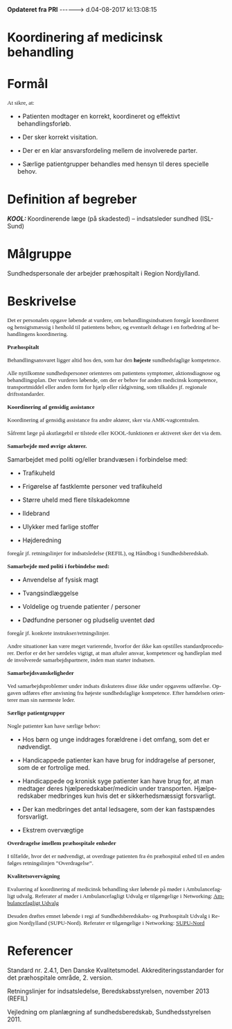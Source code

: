 <!--
.. title: koordinering-af-medicinsk-behandling
.. slug: koordinering-af-medicinsk-behandling
.. date: 2017-08-04 13:08:16 UTC+02:00
.. tags: 
.. category: 
.. link: 
.. description: 
.. type: text
.. hidetitle: True
-->

<div class="alert alert-success" role="alert"><b>Opdateret fra PRI</b>  ------>  d.04-08-2017  kl:13:08:15</div>

<div class="document" id="Uf5f3bfe5d75e4ebea547a3375a5230f0" lang="da-DK" xml:lang="da-DK" xmlns="http://www.w3.org/1999/xhtml">
 <p class="~clause~ Default">
 </p>
 <h1 class="~clause~ Titeloverskrift" id="a_b22f3f10d8c64440839177195fd05894">
  <span>
   Koordinering af medicinsk behandling
  </span>
  <span style="font-weight: normal;">
  </span>
 </h1>
 <p class="~clause~ Brdtekst">
 </p>
 <h1 class="~clause~ Overskrift1" id="a_2d5d90c965fb49a4b7bf14d8bd3cd4e7">
  <span>
   Formål
  </span>
 </h1>
 <p class="~clause~ Default">
  <span style="font-family: Verdana; font-size: 10pt;">
   At sikre, at:
  </span>
 </p>
 <ul class="list8">
  <li>
   <p class="~clause~ Opstilling-punkttegn level0">
    <span class="item">
     •
    </span>
    <span>
     Patienten modtager en korrekt, koordineret og effektivt behandlingsforløb.
    </span>
   </p>
  </li>
  <li>
   <p class="~clause~ Opstilling-punkttegn level0">
    <span class="item">
     •
    </span>
    <span>
     Der sker korrekt visitation.
    </span>
   </p>
  </li>
  <li>
   <p class="~clause~ Opstilling-punkttegn level0">
    <span class="item">
     •
    </span>
    <span>
     Der er en klar ansvarsfordeling mellem de involverede parter.
    </span>
   </p>
  </li>
  <li>
   <p class="~clause~ Opstilling-punkttegn level0">
    <span class="item">
     •
    </span>
    <span>
     Særlige patientgrupper behandles med hensyn til deres specielle behov.
    </span>
   </p>
  </li>
 </ul>
 <p class="~clause~ Brdtekst">
 </p>
 <p class="~clause~ Brdtekst">
 </p>
 <h1 class="~clause~ Overskrift1" id="a_eb442794b7734453a223c9a208d63cf0">
  <span>
   Definition af begreber
  </span>
 </h1>
 <p class="~clause~ Brdtekst">
  <span style="font-weight: bold; font-style: italic;">
   KOOL:
  </span>
  <span>
   Koordinerende læge (på skadested) – indsatsleder sundhed (ISL-Sund)
  </span>
 </p>
 <p class="~clause~ Brdtekst">
 </p>
 <p class="~clause~ Brdtekst">
 </p>
 <h1 class="~clause~ Overskrift1" id="a_b68eb1cbf0a14ceaa0fe99a5fb301c38">
  <span>
   Målgruppe
  </span>
 </h1>
 <p class="~clause~ Brdtekst">
  <span>
   Sundhedspersonale der arbejder præhospitalt i Region Nordjylland.
  </span>
 </p>
 <p class="~clause~ Brdtekst">
 </p>
 <h1 class="~clause~ Overskrift1" id="a_8528cc06ac224728862f32f9d8fed078">
  <span>
   Beskrivelse
  </span>
 </h1>
 <p class="~clause~ Default">
  <span style="font-family: Verdana; font-size: 10pt;">
   Det er personalets opgave løbende at vurdere, om behandlingsindsatsen foregår koordineret og hensigtsmæssig i henhold til patientens behov, og eventuelt deltage i en forbedring af behandlingens koordinering.
  </span>
 </p>
 <p class="~clause~ Default">
 </p>
 <p class="~clause~ Default">
  <span style="font-family: Verdana; font-weight: bold; font-size: 10pt;">
   Præhospitalt
  </span>
 </p>
 <p class="~clause~ Default">
  <span style="font-family: Verdana; font-size: 10pt;">
   Behandlingsansvaret ligger altid hos den, som har den
  </span>
  <span style="font-family: Verdana; font-weight: bold; font-size: 10pt;">
   højeste
  </span>
  <span style="font-family: Verdana; font-size: 10pt;">
   sundhedsfaglige kompetence.
  </span>
 </p>
 <p class="~clause~ Default">
  <span style="font-family: Verdana; font-size: 10pt;">
   Alle nytilkomne sundhedspersoner orienteres om patientens symptomer, aktionsdiagnose og behandlingsplan. Der vurderes løbende, om der er behov for anden medicinsk kompetence, transportmiddel eller anden form for hjælp eller rådgivning, som tilkaldes jf. regionale driftsstandarder.
  </span>
 </p>
 <p class="~clause~ Default">
  <span style="font-family: Verdana; font-size: 10pt;">
  </span>
 </p>
 <p class="~clause~ Default">
  <span style="font-family: Verdana; font-weight: bold; font-size: 10pt;">
   Koordinering af gensidig assistance
  </span>
 </p>
 <p class="~clause~ Default">
  <span style="font-family: Verdana; font-size: 10pt;">
   Koordinering af gensidig assistance fra andre aktører, sker via AMK-vagtcentralen.
  </span>
 </p>
 <p class="~clause~ Default">
  <span style="font-family: Verdana; font-size: 10pt;">
   Såfremt læge på akutlægebil er tilstede eller KOOL-funktionen er aktiveret sker det via dem.
  </span>
 </p>
 <p class="~clause~ Default">
 </p>
 <p class="~clause~ Default">
 </p>
 <p class="~clause~ Default">
  <span style="font-family: Verdana; font-weight: bold; font-size: 10pt;">
   Samarbejde med øvrige aktører.
  </span>
 </p>
 <p class="~clause~ Normal">
  <span>
   Samarbejdet med politi og/eller brandvæsen i forbindelse med:
  </span>
 </p>
 <p class="~clause~ Default">
 </p>
 <ul class="list8">
  <li>
   <p class="~clause~ Opstilling-punkttegn level0">
    <span class="item">
     •
    </span>
    <span>
     Trafikuheld
    </span>
   </p>
  </li>
  <li>
   <p class="~clause~ Opstilling-punkttegn level0">
    <span class="item">
     •
    </span>
    <span>
     Frigørelse af fastklemte personer ved trafikuheld
    </span>
   </p>
  </li>
  <li>
   <p class="~clause~ Opstilling-punkttegn level0">
    <span class="item">
     •
    </span>
    <span>
     Større uheld med flere tilskadekomne
    </span>
   </p>
  </li>
  <li>
   <p class="~clause~ Opstilling-punkttegn level0">
    <span class="item">
     •
    </span>
    <span>
     Ildebrand
    </span>
   </p>
  </li>
  <li>
   <p class="~clause~ Opstilling-punkttegn level0">
    <span class="item">
     •
    </span>
    <span>
     Ulykker med farlige stoffer
    </span>
   </p>
  </li>
  <li>
   <p class="~clause~ Opstilling-punkttegn level0">
    <span class="item">
     •
    </span>
    <span>
     Højderedning
    </span>
   </p>
  </li>
 </ul>
 <p class="~clause~ Default" style="text-indent: 36pt;">
 </p>
 <p class="~clause~ Default">
  <span style="font-family: Verdana; font-size: 10pt;">
   foregår jf. retningslinjer for indsatsledelse (REFIL), og Håndbog i Sundhedsberedskab.
  </span>
 </p>
 <p class="~clause~ Default">
 </p>
 <p class="~clause~ Default">
 </p>
 <p class="~clause~ Default">
  <span style="font-family: Verdana; font-weight: bold; font-size: 10pt;">
   Samarbejde med politi i forbindelse med:
  </span>
 </p>
 <p class="~clause~ Default">
  <span class="tab">
  </span>
 </p>
 <ul class="list8">
  <li>
   <p class="~clause~ Opstilling-punkttegn level0">
    <span class="item">
     •
    </span>
    <span>
     Anvendelse af fysisk magt
    </span>
   </p>
  </li>
  <li>
   <p class="~clause~ Opstilling-punkttegn level0">
    <span class="item">
     •
    </span>
    <span>
     Tvangsindlæggelse
    </span>
   </p>
  </li>
  <li>
   <p class="~clause~ Opstilling-punkttegn level0">
    <span class="item">
     •
    </span>
    <span>
     Voldelige og truende patienter / personer
    </span>
   </p>
  </li>
  <li>
   <p class="~clause~ Opstilling-punkttegn level0">
    <span class="item">
     •
    </span>
    <span>
     Dødfundne personer og pludselig uventet død
    </span>
   </p>
  </li>
 </ul>
 <p class="~clause~ Default">
 </p>
 <p class="~clause~ Default">
  <span style="font-family: Verdana; font-size: 10pt;">
   foregår jf. konkrete instrukser/retningslinjer.
  </span>
 </p>
 <p class="~clause~ Default">
  <span style="font-family: Verdana; font-size: 10pt;">
  </span>
 </p>
 <p class="~clause~ Default">
  <span style="font-family: Verdana; font-size: 10pt;">
   Andre situationer kan være meget varierende, hvorfor der ikke kan opstilles standardprocedurer. Derfor er det her særdeles vigtigt, at man aftaler ansvar, kompetencer og handleplan med de involverede samarbejdspartnere, inden man starter indsatsen.
  </span>
 </p>
 <p class="~clause~ Default">
 </p>
 <p class="~clause~ Default">
  <span style="font-family: Verdana; font-weight: bold; font-size: 10pt;">
   Samarbejdsvanskeligheder
  </span>
 </p>
 <p class="~clause~ Default">
  <span style="font-family: Verdana; font-size: 10pt;">
   Ved samarbejdsproblemer under indsats diskuteres disse ikke under opgavens udførelse. Opgaven udføres efter anvisning fra højeste sundhedsfaglige kompetence. Efter hændelsen orienterer man sin nærmeste leder.
  </span>
 </p>
 <p class="~clause~ Default">
 </p>
 <p class="~clause~ Default">
  <span style="font-family: Verdana; font-weight: bold; font-size: 10pt;">
   Særlige patientgrupper
  </span>
 </p>
 <p class="~clause~ Default">
  <span style="font-family: Verdana; font-size: 10pt;">
   Nogle patienter kan have særlige behov:
  </span>
 </p>
 <ul class="list8">
  <li>
   <p class="~clause~ Opstilling-punkttegn level0">
    <span class="item">
     •
    </span>
    <span>
     Hos børn og unge inddrages forældrene i det omfang, som det er nødvendigt.
    </span>
   </p>
  </li>
  <li>
   <p class="~clause~ Opstilling-punkttegn level0">
    <span class="item">
     •
    </span>
    <span>
     Handicappede patienter kan have brug for inddragelse af personer, som de er fortrolige med.
    </span>
   </p>
  </li>
  <li>
   <p class="~clause~ Opstilling-punkttegn level0">
    <span class="item">
     •
    </span>
    <span>
     Handicappede og kronisk syge patienter kan have brug for, at man medtager deres hjælperedskaber/medicin under transporten. Hjælperedskaber medbringes kun hvis det er sikkerhedsmæssigt forsvarligt.
    </span>
   </p>
  </li>
  <li>
   <p class="~clause~ Opstilling-punkttegn level0">
    <span class="item">
     •
    </span>
    <span>
     Der kan medbringes det antal ledsagere, som der kan fastspændes forsvarligt.
    </span>
   </p>
  </li>
  <li>
   <p class="~clause~ Opstilling-punkttegn level0">
    <span class="item">
     •
    </span>
    <span>
     Ekstrem overvægtige
    </span>
   </p>
  </li>
 </ul>
 <p class="~clause~ Default">
 </p>
 <p class="~clause~ Default">
 </p>
 <p class="~clause~ Default">
  <span style="font-family: Verdana; font-weight: bold; font-size: 10pt;">
   Overdragelse imellem præhospitale enheder
  </span>
 </p>
 <p class="~clause~ Default">
 </p>
 <p class="~clause~ Default">
  <span style="font-family: Verdana; font-size: 10pt;">
   I tilfælde, hvor det er nødvendigt, at overdrage patienten fra én præhospital enhed til en anden følges retningslinjen ”Overdragelse”.
  </span>
 </p>
 <p class="~clause~ Default">
 </p>
 <p class="~clause~ Default">
 </p>
 <p class="~clause~ Default">
  <span style="font-family: Verdana; font-weight: bold; font-size: 10pt;">
   Kvalitetsovervågning
  </span>
 </p>
 <p class="~clause~ Default">
  <span style="font-family: Verdana; font-size: 10pt;">
   Evaluering af koordinering af medicinsk behandling sker løbende på møder i Ambulancefagligt udvalg. Referater af møder i Ambulancefagligt Udvalg er tilgængelige i Networking:
  </span>
  <a href="http://networking.rn.dk/faelles/beredskab/vagtcentral/Ambulancefagligt Udvalg/Forms/AllItems.aspx">
   <span class="Hyperlink" style="font-family: Verdana; font-size: 10pt;">
    Ambulancefagligt Udvalg
   </span>
  </a>
 </p>
 <p class="~clause~ Default">
  <span style="font-family: Verdana; font-size: 10pt;">
  </span>
  <span style="font-weight: bold; font-size: 11.5pt;">
  </span>
 </p>
 <p class="~clause~ Default">
  <span style="font-family: Verdana; font-size: 10pt;">
   Desuden drøftes emnet løbende i regi af Sundhedsberedskabs- og Præhospitalt Udvalg i Region Nordjylland (SUPU-Nord). Referater er tilgængelige i Networking:
  </span>
  <a href="http://networking.rn.dk/faelles/beredskab/vagtcentral/SUPUNord/Forms/AllItems.aspx">
   <span class="Hyperlink" style="font-family: Verdana; font-size: 10pt;">
    SUPU-Nord
   </span>
  </a>
 </p>
 <p class="~clause~ Default">
 </p>
 <p class="~clause~ Default">
 </p>
 <h1 class="~clause~ Overskrift1" id="a_7415c24b89774aec978ba7d50ef66dfc">
  <span>
   Referencer
  </span>
 </h1>
 <p class="~clause~ Brdtekst">
  <span>
   Standard nr. 2.4.1, Den Danske Kvalitetsmodel. Akkrediteringsstandarder for det præhospitale område, 2. version.
  </span>
 </p>
 <p class="~clause~ Brdtekst">
 </p>
 <p class="~clause~ Brdtekst">
  <span>
   Retningslinjer for indsatsledelse, Beredskabsstyrelsen, november 2013 (REFIL)
  </span>
 </p>
 <p class="~clause~ Brdtekst">
 </p>
 <p class="~clause~ Brdtekst">
  <span>
   Vejledning om planlægning af sundhedsberedskab, Sundhedsstyrelsen 2011.
  </span>
 </p>
 <p class="~clause~ Normal">
 </p>
</div>
